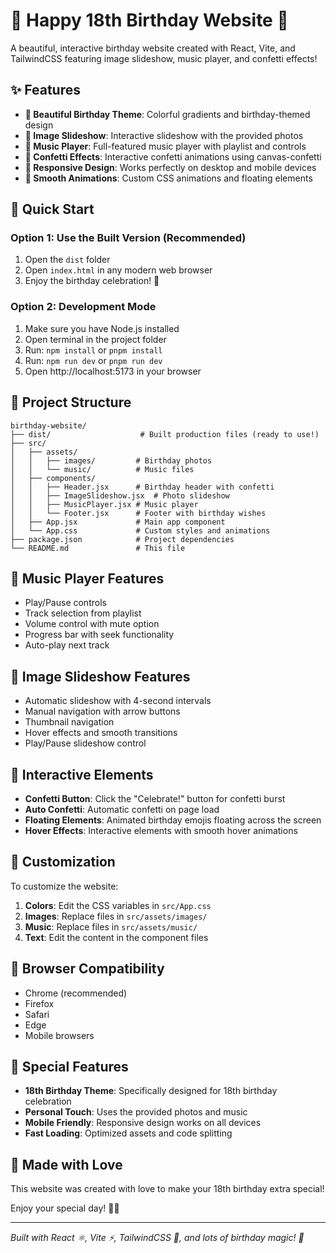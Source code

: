 # 🎉 Happy 18th Birthday Website 🎉

A beautiful, interactive birthday website created with React, Vite, and TailwindCSS featuring image slideshow, music player, and confetti effects!

## ✨ Features

- **🎂 Beautiful Birthday Theme**: Colorful gradients and birthday-themed design
- **📸 Image Slideshow**: Interactive slideshow with the provided photos
- **🎵 Music Player**: Full-featured music player with playlist and controls
- **🎊 Confetti Effects**: Interactive confetti animations using canvas-confetti
- **📱 Responsive Design**: Works perfectly on desktop and mobile devices
- **🎨 Smooth Animations**: Custom CSS animations and floating elements

## 🚀 Quick Start

### Option 1: Use the Built Version (Recommended)
1. Open the `dist` folder
2. Open `index.html` in any modern web browser
3. Enjoy the birthday celebration! 🎉

### Option 2: Development Mode
1. Make sure you have Node.js installed
2. Open terminal in the project folder
3. Run: `npm install` or `pnpm install`
4. Run: `npm run dev` or `pnpm run dev`
5. Open http://localhost:5173 in your browser

## 📁 Project Structure

```
birthday-website/
├── dist/                    # Built production files (ready to use!)
├── src/
│   ├── assets/
│   │   ├── images/         # Birthday photos
│   │   └── music/          # Music files
│   ├── components/
│   │   ├── Header.jsx      # Birthday header with confetti
│   │   ├── ImageSlideshow.jsx  # Photo slideshow
│   │   ├── MusicPlayer.jsx # Music player
│   │   └── Footer.jsx      # Footer with birthday wishes
│   ├── App.jsx             # Main app component
│   └── App.css             # Custom styles and animations
├── package.json            # Project dependencies
└── README.md               # This file
```

## 🎵 Music Player Features

- Play/Pause controls
- Track selection from playlist
- Volume control with mute option
- Progress bar with seek functionality
- Auto-play next track

## 📸 Image Slideshow Features

- Automatic slideshow with 4-second intervals
- Manual navigation with arrow buttons
- Thumbnail navigation
- Hover effects and smooth transitions
- Play/Pause slideshow control

## 🎊 Interactive Elements

- **Confetti Button**: Click the "Celebrate!" button for confetti burst
- **Auto Confetti**: Automatic confetti on page load
- **Floating Elements**: Animated birthday emojis floating across the screen
- **Hover Effects**: Interactive elements with smooth hover animations

## 🎨 Customization

To customize the website:

1. **Colors**: Edit the CSS variables in `src/App.css`
2. **Images**: Replace files in `src/assets/images/`
3. **Music**: Replace files in `src/assets/music/`
4. **Text**: Edit the content in the component files

## 📱 Browser Compatibility

- Chrome (recommended)
- Firefox
- Safari
- Edge
- Mobile browsers

## 🎁 Special Features

- **18th Birthday Theme**: Specifically designed for 18th birthday celebration
- **Personal Touch**: Uses the provided photos and music
- **Mobile Friendly**: Responsive design works on all devices
- **Fast Loading**: Optimized assets and code splitting

## 💝 Made with Love

This website was created with love to make your 18th birthday extra special! 

Enjoy your special day! 🎂✨

---

*Built with React ⚛️, Vite ⚡, TailwindCSS 🎨, and lots of birthday magic! 🎉*

